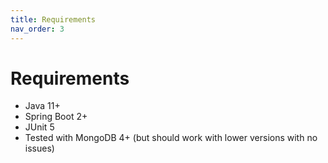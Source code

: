 ```yaml
---
title: Requirements
nav_order: 3
---
```


# Requirements

* Java 11+
* Spring Boot 2+
* JUnit 5
* Tested with MongoDB 4+ (but should work with lower versions with no issues)
